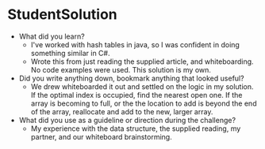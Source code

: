 # StudentSolution
- What did you learn?
    - I've worked with hash tables in java, so I was confident in doing something similar in C#.
    - Wrote this from just reading the supplied article, and whiteboarding.  No code examples were used.  This solution is my own.
- Did you write anything down, bookmark anything that looked useful?
    - We drew whiteboarded it out and settled on the logic in my solution.  If the optimal index is occupied, find the nearest open one.  If the array is becoming to full, or the the location to add is beyond the end of the array, reallocate and add to the new, larger array.
- What did you use as a guideline or direction during the challenge?
    - My experience with the data structure, the supplied reading, my partner, and our whiteboard brainstorming.
